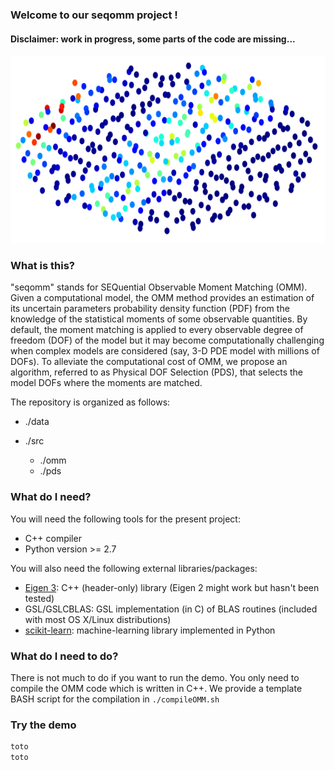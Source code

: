 ### Welcome to our seqomm project !

#### Disclaimer: work in progress, some parts of the code are missing...

<p align="center"> 
<img src="./images/seqomm.png" title="what is this?" alt="Front page
illustration" width=auto height="300">
</p>

### What is this?
"seqomm" stands for SEQuential Observable Moment Matching (OMM).
Given a computational model, the OMM method provides an estimation of its
uncertain parameters probability density function (PDF) from the knowledge of the
statistical moments of some observable quantities.
By default, the moment matching is applied to every observable degree of
freedom (DOF) of the model but it may become computationally challenging when
complex models are considered (say, 3-D PDE model with millions of DOFs).
To alleviate the computational cost of OMM, we propose an algorithm, referred to as Physical DOF Selection (PDS), that
selects the model DOFs where the moments are matched.

The repository is organized as follows:

 * ./data
    
 * ./src
 
   * ./omm
   * ./pds

### What do I need?
You will need the following tools for the present project:

   * C++ compiler
   * Python version >= 2.7

You will also need the following external libraries/packages:

   * [Eigen 3](http://eigen.tuxfamily.org/index.php?title=Main_Page#Download): C++ (header-only) library (Eigen 2 might work but hasn't been tested)
   * GSL/GSLCBLAS: GSL implementation (in C) of BLAS routines (included with most OS X/Linux distributions)
   * [scikit-learn](http://scikit-learn.org/stable/install.html): machine-learning library implemented in Python

### What do I need to do?
There is not much to do if you want to run the demo. You only need to compile
the OMM code which is written in C++. We provide a template BASH script for the
compilation in `./compileOMM.sh`


### Try the demo
```Bash
toto
toto
```
